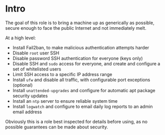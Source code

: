 # Intro
The goal of this role is to bring a machine up as generically as possible, secure enough to face the public Internet and not immediately melt.

At a high level:
- Install Fail2ban, to make malicious authentication attempts harder
- Disable `root` user SSH
- Disable password SSH authentication for everyone (keys only)
- Disable SSH and `sudo` access for everyone, and create and configure a set of whitelisted users
- Limit SSH access to a specific IP address range
- Install `ufw` and disable all traffic, with configurable port exceptions (optional)
- Install `unattended-upgrades` and configure for automatic apt package security updates
- Install an `ntp` server to ensure reliable system time
- Install `logwatch` and configure to email daily log reports to an admin email address

Obviously this is a role best inspected for details before using, as no possible guarantees can be made about security.
